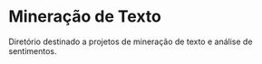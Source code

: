 # Mineração de Texto
Diretório destinado a projetos de mineração de texto e análise de sentimentos.
